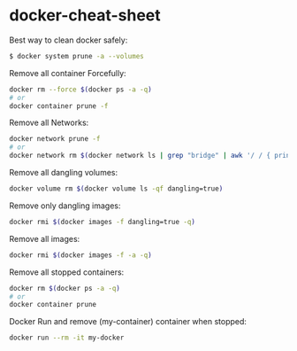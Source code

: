 # docker-cheat-sheet

Best way to clean docker safely:
```bash
$ docker system prune -a --volumes
```
Remove all container Forcefully:
```bash
docker rm --force $(docker ps -a -q)
# or
docker container prune -f
```
Remove all Networks:
```bash
docker network prune -f
# or
docker network rm $(docker network ls | grep "bridge" | awk '/ / { print $1 }')
```

Remove all dangling volumes:
```bash
docker volume rm $(docker volume ls -qf dangling=true)
```
Remove only dangling images:
```bash
docker rmi $(docker images -f dangling=true -q)
```

Remove all images:
```bash
docker rmi $(docker images -f -a -q)
```

Remove all stopped containers:
```bash
docker rm $(docker ps -a -q)
# or 
docker container prune
```

Docker Run and remove  (my-container) container when stopped:
```bash
docker run --rm -it my-docker 
```
